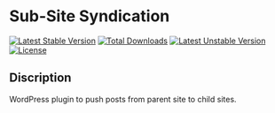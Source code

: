 # Sub-Site Syndication

[![Latest Stable Version](https://poser.pugx.org/jaredguiles/sub-site-syndication/v)](//packagist.org/packages/jaredguiles/sub-site-syndication) [![Total Downloads](https://poser.pugx.org/jaredguiles/sub-site-syndication/downloads)](//packagist.org/packages/jaredguiles/sub-site-syndication) [![Latest Unstable Version](https://poser.pugx.org/jaredguiles/sub-site-syndication/v/unstable)](//packagist.org/packages/jaredguiles/sub-site-syndication) [![License](https://poser.pugx.org/jaredguiles/sub-site-syndication/license)](//packagist.org/packages/jaredguiles/sub-site-syndication)

## Discription

WordPress plugin to push posts from parent site to child sites.
